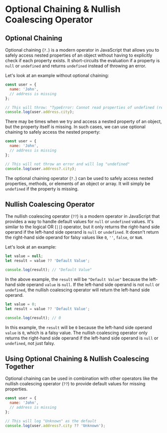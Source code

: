 # Optional Chaining & Nullish Coalescing Operator

## Optional Chaining

Optional chaining (`?.`) is a modern operator in JavaScript that allows you to safely access nested properties of an object without having to explicitly check if each property exists. It short-circuits the evaluation if a property is `null` or `undefined` and returns `undefined` instead of throwing an error.

Let's look at an example without optional chaining:

```javascript
const user = {
  name: 'John',
  // address is missing
};

// This will throw: "TypeError: Cannot read properties of undefined (reading 'city')"
console.log(user.address.city);
```

There may be times when we try and access a nested property of an object, but the property itself is missing. In such cases, we can use optional chaining to safely access the nested property:

```javascript
const user = {
  name: 'John',
  // address is missing
};

// This will not throw an error and will log "undefined"
console.log(user.address?.city);
```

The optional chaining operator (`?.`) can be used to safely access nested properties, methods, or elements of an object or array. It will simply be `undefined` if the property is missing.

## Nullish Coalescing Operator

The nullish coalescing operator (`??`) is a modern operator in JavaScript that provides a way to handle default values for `null` or `undefined` values. It's similar to the logical OR (`||`) operator, but it only returns the right-hand side operand if the left-hand side operand is `null` or `undefined`. It doesn't return the right-hand side operand for falsy values like `0`, `''`, `false`, or `NaN`.

Let's look at an example:

```javascript
let value = null;
let result = value ?? 'Default Value';

console.log(result); // "Default Value"
```

In the above example, the `result` will be `"Default Value"` because the left-hand side operand `value` is `null`. If the left-hand side operand is not `null` or `undefined`, the nullish coalescing operator will return the left-hand side operand.

```javascript
let value = 0;
let result = value ?? 'Default Value';

console.log(result); // 0
```

In this example, the `result` will be `0` because the left-hand side operand `value` is `0`, which is a falsy value. The nullish coalescing operator only returns the right-hand side operand if the left-hand side operand is `null` or `undefined`, not just falsy.

## Using Optional Chaining & Nullish Coalescing Together

Optional chaining can be used in combination with other operators like the nullish coalescing operator (`??`) to provide default values for missing properties.

```javascript
const user = {
  name: 'John',
  // address is missing
};

// This will log "Unknown" as the default
console.log(user.address?.city ?? 'Unknown');
```
